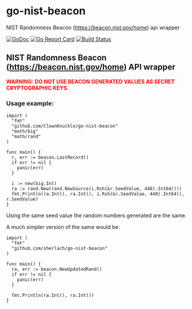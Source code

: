 # go-nist-beacon
NIST Randomness Beacon (https://beacon.nist.gov/home) api wrapper

[![GoDoc](https://godoc.org/github.com/ClownKnuckle/go-nist-beacon?status.svg)](https://godoc.org/github.com/ClownKnuckle/go-nist-beacon)
[![Go Report Card](https://goreportcard.com/badge/github.com/ClownKnuckle/go-nist-beacon)](https://goreportcard.com/report/github.com/ClownKnuckle/go-nist-beacon)
[![Build Status](https://travis-ci.org/ClownKnuckle/go-nist-beacon.svg?branch=master)](https://travis-ci.org/ClownKnuckle/go-nist-beacon)

## NIST Randomness Beacon (https://beacon.nist.gov/home) API wrapper

<span style="color:red">**WARNING: DO NOT USE BEACON GENERATED VALUES AS SECRET CRYPTOGRAPHIC KEYS.**</span>

### Usage example:
```
import (
  "fmt"
  "github.com/ClownKnuckle/go-nist-beacon"
  "math/big"
  "math/rand"
) 
  
func main() {
  r, err := beacon.LastRecord()
  if err != nil {
    panic(err)
  }
  
  i := new(big.Int)
  ra := rand.New(rand.NewSource(i.Rsh(&r.SeedValue, 448).Int64()))
  fmt.Println(ra.Int(), ra.Int(), i.Rsh(&r.SeedValue, 448).Int64(), r.SeedValue)
}
```
Using the same seed value the random numbers generated are the same.

A much simpler version of the same would be:
```
import (
  "fmt"
  "github.com/sherlach/go-nist-beacon"
) 
  
func main() {
  ra, err := beacon.NewUpdatedRand()
  if err != nil {
    panic(err)
  }
  
  fmt.Println(ra.Int(), ra.Int())
}
```

